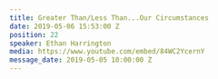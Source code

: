 ```yaml
---
title: Greater Than/Less Than...Our Circumstances
date: 2019-05-06 15:53:00 Z
position: 22
speaker: Ethan Harrington
media: https://www.youtube.com/embed/84WC2YcernY
message_date: 2019-05-05 10:00:00 Z
---
```



